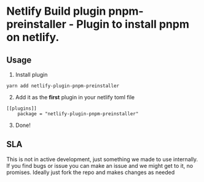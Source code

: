 # Netlify Build plugin pnpm-preinstaller - Plugin to install pnpm on netlify.

## Usage

1. Install plugin

```
yarn add netlify-plugin-pnpm-preinstaller
```

2. Add it as the **first** plugin in your netlify toml file

```
[[plugins]]
    package = "netlify-plugin-pnpm-preinstaller"
```

3. Done!

## SLA

This is not in active development, just something we made to use internally. If
you find bugs or issue you can make an issue and we might get to it, no
promises. Ideally just fork the repo and makes changes as needed
